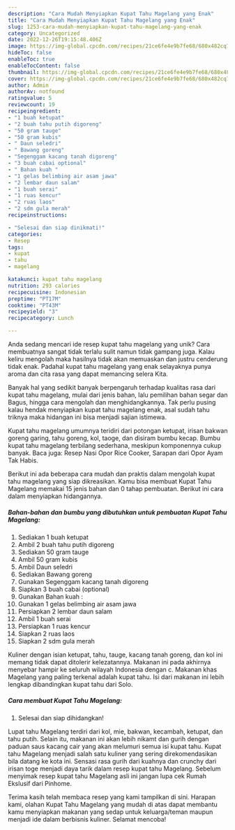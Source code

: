 ```yaml
---
description: "Cara Mudah Menyiapkan Kupat Tahu Magelang yang Enak"
title: "Cara Mudah Menyiapkan Kupat Tahu Magelang yang Enak"
slug: 1253-cara-mudah-menyiapkan-kupat-tahu-magelang-yang-enak
category: Uncategorized
date: 2022-12-26T19:15:48.406Z
image: https://img-global.cpcdn.com/recipes/21ce6fe4e9b7fe68/680x482cq70/kupat-tahu-magelang-foto-resep-utama.jpg
hideToc: false
enableToc: true
enableTocContent: false
thumbnail: https://img-global.cpcdn.com/recipes/21ce6fe4e9b7fe68/680x482cq70/kupat-tahu-magelang-foto-resep-utama.jpg
cover: https://img-global.cpcdn.com/recipes/21ce6fe4e9b7fe68/680x482cq70/kupat-tahu-magelang-foto-resep-utama.jpg
author: Admin
authorAv: notfound
ratingvalue: 5
reviewcount: 19
recipeingredient:
- "1 buah ketupat"
- "2 buah tahu putih digoreng"
- "50 gram tauge"
- "50 gram kubis"
- " Daun seledri"
- " Bawang goreng"
- "Segenggam kacang tanah digoreng"
- "3 buah cabai optional"
- " Bahan kuah "
- "1 gelas belimbing air asam jawa"
- "2 lembar daun salam"
- "1 buah serai"
- "1 ruas kencur"
- "2 ruas laos"
- "2 sdm gula merah"
recipeinstructions:

- "Selesai dan siap dinikmati!"
categories:
- Resep
tags:
- kupat
- tahu
- magelang

katakunci: kupat tahu magelang 
nutrition: 293 calories
recipecuisine: Indonesian
preptime: "PT17M"
cooktime: "PT43M"
recipeyield: "3"
recipecategory: Lunch

---
```





Anda sedang mencari ide resep kupat tahu magelang yang unik? Cara membuatnya sangat tidak terlalu sulit namun tidak gampang juga. Kalau keliru mengolah maka hasilnya tidak akan memuaskan dan justru cenderung tidak enak. Padahal kupat tahu magelang yang enak selayaknya punya aroma dan cita rasa yang dapat memancing selera Kita.





Banyak hal yang sedikit banyak berpengaruh terhadap kualitas rasa dari kupat tahu magelang, mulai dari jenis bahan, lalu pemilihan bahan segar dan Bagus, hingga cara mengolah dan menghidangkannya. Tak perlu pusing kalau hendak menyiapkan kupat tahu magelang enak,      asal sudah tahu triknya maka hidangan ini bisa menjadi sajian istimewa.














Kupat tahu magelang umumnya teridiri dari potongan ketupat, irisan bakwan goreng garing, tahu goreng, kol, taoge, dan disiram bumbu kecap. Bumbu kupat tahu magelang terbilang sederhana, meskipun komponennya cukup banyak. Baca juga: Resep Nasi Opor Rice Cooker, Sarapan dari Opor Ayam Tak Habis.






Berikut ini ada beberapa cara mudah dan praktis dalam mengolah kupat tahu magelang yang siap dikreasikan. Kamu bisa membuat Kupat Tahu Magelang memakai 15 jenis bahan dan 0 tahap pembuatan. Berikut ini cara dalam menyiapkan hidangannya.

<!--inarticleads1-->

##### Bahan-bahan dan bumbu yang dibutuhkan untuk pembuatan Kupat Tahu Magelang:

1. Sediakan 1 buah ketupat
1. Ambil 2 buah tahu putih digoreng
1. Sediakan 50 gram tauge
1. Ambil 50 gram kubis
1. Ambil  Daun seledri
1. Sediakan  Bawang goreng
1. Gunakan Segenggam kacang tanah digoreng
1. Siapkan 3 buah cabai (optional)
1. Gunakan  Bahan kuah :
1. Gunakan 1 gelas belimbing air asam jawa
1. Persiapkan 2 lembar daun salam
1. Ambil 1 buah serai
1. Persiapkan 1 ruas kencur
1. Siapkan 2 ruas laos
1. Siapkan 2 sdm gula merah


Kuliner dengan isian ketupat, tahu, tauge, kacang tanah goreng, dan kol ini memang tidak dapat ditolerir kelezatannya. Makanan ini pada akhirnya menyebar hampir ke seluruh wilayah Indonesia dengan c. Makanan khas Magelang yang paling terkenal adalah kupat tahu. Isi dari makanan ini lebih lengkap dibandingkan kupat tahu dari Solo. 

<!--inarticleads2-->

##### Cara membuat Kupat Tahu Magelang:


1. Selesai dan siap dihidangkan!

Lupat tahu Magelang terdiri dari kol, mie, bakwan, kecambah, ketupat, dan tahu putih. Selain itu, makanan ini akan lebih nikamt dan gurih dengan paduan saus kacang cair yang akan melumuri semua isi kupat tahu. Kupat tahu Magelang menjadi salah satu kuliner yang sering direkomendasikan bila datang ke kota ini. Sensasi rasa gurih dari kuahnya dan crunchy dari irisan toge menjadi daya tarik dalam resep kupat tahu Magelang. Sebelum menyimak resep kupat tahu Magelang asli ini jangan lupa cek Rumah Ekslusif dari Pinhome. 

Terima kasih telah membaca resep yang kami tampilkan di sini. Harapan kami, olahan Kupat Tahu Magelang yang mudah di atas dapat membantu kamu menyiapkan makanan yang sedap untuk keluarga/teman maupun menjadi ide dalam berbisnis kuliner. Selamat mencoba!
